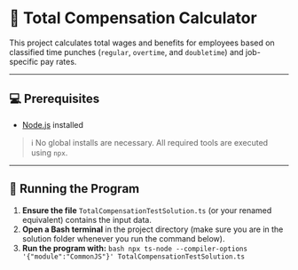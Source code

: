 # 🧮 Total Compensation Calculator

This project calculates total wages and benefits for employees based on classified time punches (`regular`, `overtime`, and `doubletime`) and job-specific pay rates.

---

## 💻 Prerequisites

- [Node.js](https://nodejs.org/en) installed

> ℹ️ No global installs are necessary. All required tools are executed using `npx`.

---

## 🚀 Running the Program

1. **Ensure the file** `TotalCompensationTestSolution.ts` (or your renamed equivalent) contains the input data.
2. **Open a Bash terminal** in the project directory (make sure you are in the solution folder whenever you run the command below).
3. **Run the program with:**
   `bash
   npx ts-node --compiler-options '{"module":"CommonJS"}' TotalCompensationTestSolution.ts
`
